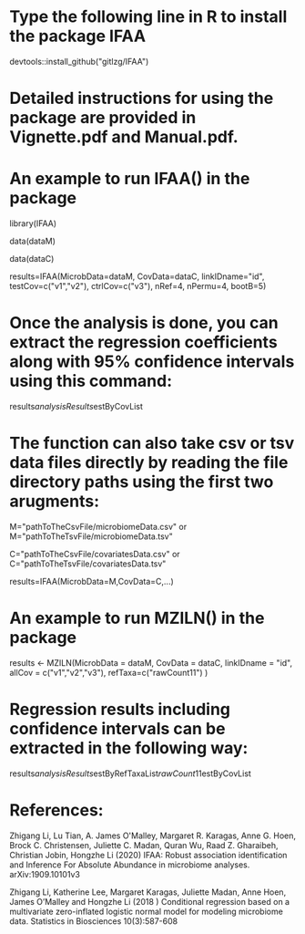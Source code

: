# Type the following line in R to install the package IFAA
devtools::install_github("gitlzg/IFAA")

# Detailed instructions for using the package are provided in Vignette.pdf and Manual.pdf.

# An example to run IFAA() in the package
library(IFAA)

data(dataM)

data(dataC)

results=IFAA(MicrobData=dataM, CovData=dataC, linkIDname="id", testCov=c("v1","v2"), ctrlCov=c("v3"), nRef=4, nPermu=4, bootB=5)

# Once the analysis is done, you can extract the regression coefficients along with 95% confidence intervals using this command:

results$analysisResults$estByCovList

# The function can also take csv or tsv data files directly by reading the file directory paths using the first two arugments:

M="pathToTheCsvFile/microbiomeData.csv" or M="pathToTheTsvFile/microbiomeData.tsv"

C="pathToTheCsvFile/covariatesData.csv" or C="pathToTheTsvFile/covariatesData.tsv"

results=IFAA(MicrobData=M,CovData=C,...)

# An example to run MZILN() in the package

results <- MZILN(MicrobData = dataM, CovData = dataC, linkIDname = "id", allCov = c("v1","v2","v3"), refTaxa=c("rawCount11") )

# Regression results including confidence intervals can be extracted in the following way:

results$analysisResults$estByRefTaxaList$rawCount11$estByCovList

# References:

Zhigang Li, Lu Tian, A. James O'Malley, Margaret R. Karagas, Anne G. Hoen, Brock C. Christensen, Juliette C. Madan, Quran Wu, Raad Z. Gharaibeh, Christian Jobin, Hongzhe Li (2020) IFAA: Robust association identification and Inference For Absolute Abundance in microbiome analyses. arXiv:1909.10101v3

Zhigang Li, Katherine Lee, Margaret Karagas, Juliette Madan, Anne Hoen, James O’Malley and Hongzhe Li (2018 ) Conditional regression based on a multivariate zero-inflated logistic normal model for modeling microbiome data. Statistics in Biosciences 10(3):587-608
